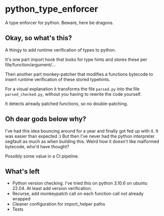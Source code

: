 # python_type_enforcer
A type enforcer for python. Beware, here be dragons.

## Okay, so what's this?

A thingy to add runtime verification of types to python.

It's one part import hook that looks for type hints and stores these per file/function/argument/...

Then another part monkey-patcher that modifies a functions bytecode to insert runtime verification of these stored typehints.

For a visual explanation it transforms the file `parsed.py` into the file `parsed_checked.py`, without you having to rewrite the code yourself.

It detects already patched functions, so no double-patching.

## Oh dear gods below why?

I've had this idea bouncing around for a year and finally got fed up with it. It was easier than expected :) But then I've never had the python interpreter segfault as much as when building this. Weird how it doesn't like malformed bytecode, who'd have thought?

Possibly some value in a CI pipeline.

## What's left

- Python version checking. I've tried this on python 3.10.6 on ubuntu 22.04. At least add version verification.
- Recurse, add monkeypatch call on each function call not already wrapped
- Cleaner configuration for import_helper paths
- Tests
